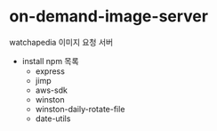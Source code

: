 # on-demand-image-server
watchapedia 이미지 요청 서버

- install npm 목록
  - express
  - jimp
  - aws-sdk
  - winston
  - winston-daily-rotate-file
  - date-utils
